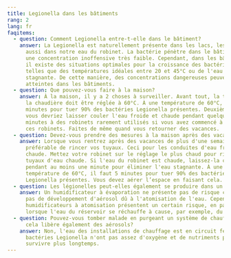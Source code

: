 ```yaml
---
title: Legionella dans les bâtiments
rang: 2
lang: fr
faqitems:
  - question: Comment Legionella entre-t-elle dans le bâtiment?
    answer: La Legionella est naturellement présente dans les lacs, les rivières et
      aussi dans notre eau du robinet. La bactérie pénètre dans le bâtiment à
      une concentration inoffensive très faible. Cependant, dans les bâtiments,
      il existe des situations optimales pour la croissance des bactéries,
      telles que des températures idéales entre 20 et 45°C ou de l'eau
      stagnante. De cette manière, des concentrations dangereuses peuvent être
      atteintes dans les bâtiments.
  - question: Que pouvez-vous faire à la maison?
    answer: À la maison, il y a 2 choses à surveiller. Avant tout, la température de
      la chaudière doit être réglée à 60°C. À une température de 60°C, il faut 5
      minutes pour tuer 90% des bactéries Legionella présentes. Deuxièmement,
      vous devriez laisser couler l'eau froide et chaude pendant quelques
      minutes à des robinets rarement utilisés si vous avez commencé à utiliser
      ces robinets. Faites de même quand vous retourner des vacances.
  - question: Devez-vous prendre des mesures à la maison après des vacances?
    answer: Lorsque vous rentrez après des vacances de plus d'une semaine, il est
      préférable de rincer vos tuyaux. Ceci pour les conduites d'eau froide et
      chaude. Mettez votre robinet sur le réglage le plus chaud pour rincer les
      tuyaux d'eau chaude. Si l'eau du robinet est chaude, laissez-la couler
      pendant au moins une minute pour éliminer l'eau stagnante. À une
      température de 60°C, il faut 5 minutes pour tuer 90% des bactéries
      Legionella présentes. Vous devez aérer l’espace en faisant cela.
  - question: Les légionelles peut-elles également se produire dans un humidificateur?
    answer: Un humidificateur à évaporation ne présente pas de risque car il n'y a
      pas de développement d'aérosol dû à l'atomisation de l'eau. Cependant, les
      humidificateurs à atomisation présentent un certain risque, en particulier
      lorsque l'eau du réservoir se réchauffe à cause, par exemple, du soleil.
  - question: Pouvez-vous tomber malade en purgeant un système de chauffage, car
      cela libère également des aérosols?
    answer: Non, l'eau des installations de chauffage est en circuit fermé. Les
      bactéries Legionella n'ont pas assez d'oxygène et de nutriments pour
      survivre plus longtemps.
---
```

